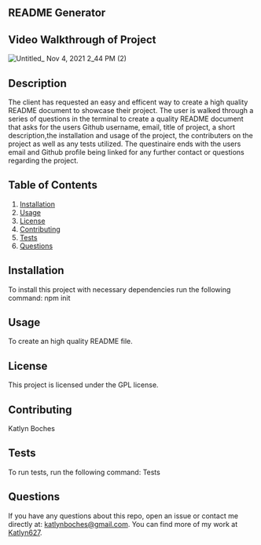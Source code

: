 
    
## **README Generator**

## **Video Walkthrough of Project**

![Untitled_ Nov 4, 2021 2_44 PM (2)](https://user-images.githubusercontent.com/86095070/140419092-ad124382-df64-452e-bdf1-d0a4fbb863db.gif)

## **Description**
The client has requested an easy and efficent way to create a high quality README document to showcase their project. The user is walked through a series of questions in the terminal to create a quality README document that asks for the users Github username, email, title of project, a short description,the installation and usage of the project, the contributers on the project as well as any tests utilized. The questinaire ends with the users email and Github profile being linked for any further contact or questions regarding the project.

## **Table of Contents**
1. [Installation](#installation)
2. [Usage](#usage)
3. [License](#license)
4. [Contributing](#contributing)
5. [Tests](#tests)
6. [Questions](#questions)

## **Installation**
To install this project with necessary dependencies run the following command:
npm init

## **Usage**
 To create an high quality README file.

## **License** 
This project is licensed under the GPL license.

## **Contributing**
Katlyn Boches

## **Tests**
To run tests, run the following command:
Tests

## **Questions**
If you have any questions about this repo, open an issue or contact me directly at: [katlynboches@gmail.com](mailto:katlynboches@gmail.com). You can find more of my work at [Katlyn627](https://www.github.com/Katlyn627).
  